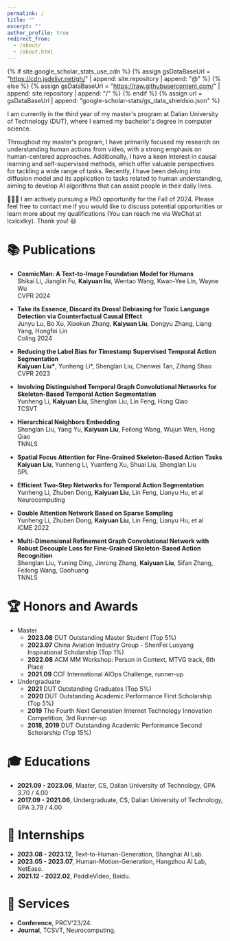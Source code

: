 ```yaml
---
permalink: /
title: ""
excerpt: ""
author_profile: true
redirect_from: 
  - /about/
  - /about.html
---
```


{% if site.google_scholar_stats_use_cdn %}
{% assign gsDataBaseUrl = "https://cdn.jsdelivr.net/gh/" | append: site.repository | append: "@" %}
{% else %}
{% assign gsDataBaseUrl = "https://raw.githubusercontent.com/" | append: site.repository | append: "/" %}
{% endif %}
{% assign url = gsDataBaseUrl | append: "google-scholar-stats/gs_data_shieldsio.json" %}

<span class='anchor' id='about-me'></span>

I am currently in the third year of my master's program at Dalian University of Technology (DUT), where I earned my bachelor's degree in computer science.

Throughout my master's program, I have primarily focused my research on understanding human actions from video, with a strong emphasis on human-centered approaches. Additionally, I have a keen interest in causal learning and self-supervised methods, which offer valuable perspectives for tackling a wide range of tasks. Recently, I have been delving into diffusion model and its application to tasks related to human understanding, aiming to develop AI algorithms that can assist people in their daily lives.

📢📢📢 I am actively pursuing a PhD opportunity for the Fall of 2024. Please feel free to contact me if you would like to discuss potential opportunities or learn more about my qualifications (You can reach me via WeChat at lcxlcxlky). Thank you! 😃


<!-- # 🔥 News
- *2022.02*: &nbsp;🎉🎉 Lorem ipsum dolor sit amet, consectetur adipiscing elit. Vivamus ornare aliquet ipsum, ac tempus justo dapibus sit amet. 
- *2022.02*: &nbsp;🎉🎉 Lorem ipsum dolor sit amet, consectetur adipiscing elit. Vivamus ornare aliquet ipsum, ac tempus justo dapibus sit amet.  -->

# 📚 Publications

<!--
<div class='paper-box'><div class='paper-box-image'><div><div class="badge"></div><img src='images/paper_spl.png' alt="sym" width="100%"></div></div>
<div class='paper-box-text' markdown="1">

[Spatial Focus Attention for Fine-Grained Skeleton-Based Action Tasks](https://ieeexplore.ieee.org/document/9860042)

**Kaiyuan Liu**, Yunheng Li, Yuanfeng Xu, Shuai Liu, Shenglan Liu

**IEEE SPL** [[**Paper**]](https://ieeexplore.ieee.org/document/9860042) <strong><span class='show_paper_citations' data='DhtAFkwAAAAJ:ALROH1vI_8AC'></span></strong>

Previous methods fail to focus on the local grouped joint dependence of the human body, which is crucial for distinguishing various actions in fine-grained tasks. To address this issue, we propose a novel spatial focus attention mechanism that enhances multiple complementary grouped joint dependencies for fine-grained tasks through tree structural attention maps. 
<!-- - The extensive experimental results highlight the benefits of spatial focus attention, which outperforms state-of-the-art methods significantly on fine-grained skeleton-based action recognition (FSD-10) and segmentation benchmarks (MCFS-22). Besides, our proposed spatial focus attention also achieves outstanding performance on the NTU-60 dataset. 

</div>
</div>



<div class='paper-box'><div class='paper-box-image'><div><div class="badge"></div><img src='images/paper_cvpr.png' alt="sym" width="100%"></div></div>
<div class='paper-box-text' markdown="1">

[Reducing the Label Bias for Timestamp Supervised Temporal Action Segmentation](https://openaccess.thecvf.com/content/CVPR2023/papers/Liu_Reducing_the_Label_Bias_for_Timestamp_Supervised_Temporal_Action_Segmentation_CVPR_2023_paper.pdf)

**Kaiyuan Liu**, **Yunheng Li**, Shenglan Liu, Chenwei Tan, Zihang Shao

**CVPR 2023** [[**Paper**]](https://openaccess.thecvf.com/content/CVPR2023/papers/Liu_Reducing_the_Label_Bias_for_Timestamp_Supervised_Temporal_Action_Segmentation_CVPR_2023_paper.pdf) <strong><span class='show_paper_citations' data='DhtAFkwAAAAJ:ALROH1vI_8AC'></span></strong> [[**Slides**]](https://cvpr.thecvf.com/media/cvpr-2023/Slides/21372.pdf) <strong><span class='show_paper_citations' data='DhtAFkwAAAAJ:ALROH1vI_8AC'></span></strong> [[**Poster**]](https://cvpr.thecvf.com/virtual/2023/poster/21372) <strong><span class='show_paper_citations' data='DhtAFkwAAAAJ:ALROH1vI_8AC'></span></strong>


We discuss label bias in the timestamp-supervised temporal action segmentation (TSTAS) task and propose a novel Debiasing-TSTAS framework to reduce both focus and representation bias. The proposed D-TSTAS not only outperforms state-of-the-art TSTAS approaches but also achieves competitive results compared with fully supervised approaches on three benchmark datasets.
<!-- - Our masked timestamp predictions approach is the first attempt to alleviate the dependencies on timestamps, promoting the model to capture contextual information. Coupling MTP and Naive as a general solution is used to initialize the model in the TSTAS. -->
<!-- - Compared to sparsely annotated timestamps, our center-oriented timestamp expansion approach progressively expands pseudo-timestamp groups to contain semantic-rich motion representations of action segments. -->
<!-- - The proposed D-TSTAS not only outperforms state-of-the-art TSTAS approaches but also achieves competitive results compared with fully supervised approaches on three benchmark datasets. 


</div>
</div> -->


- **CosmicMan: A Text-to-Image Foundation Model for Humans** \
  Shikai Li, Jianglin Fu, **Kaiyuan liu**, Wentao Wang, Kwan-Yee Lin, Wayne Wu \
  CVPR 2024   

- **Take its Essence, Discard its Dross! Debiasing for Toxic Language Detection via Counterfactual Causal Effect** \
  Junyu Lu, Bo Xu, Xiaokun Zhang, **Kaiyuan Liu**, Dongyu Zhang, Liang Yang, Hongfei Lin \
  Coling 2024

- **Reducing the Label Bias for Timestamp Supervised Temporal Action Segmentation** \
  **Kaiyuan Liu\***, Yunheng Li\*, Shenglan Liu, Chenwei Tan, Zihang Shao \
  CVPR 2023 

- **Involving Distinguished Temporal Graph Convolutional Networks for Skeleton-Based Temporal Action Segmentation** \
  Yunheng Li, **Kaiyuan Liu**, Shenglan Liu, Lin Feng, Hong Qiao \
  TCSVT 


- **Hierarchical Neighbors Embedding** \
  Shenglan Liu, Yang Yu, **Kaiyuan Liu**, Feilong Wang, Wujun Wen, Hong Qiao \
  TNNLS 

- **Spatial Focus Attention for Fine-Grained Skeleton-Based Action Tasks** \
  **Kaiyuan Liu**, Yunheng Li, Yuanfeng Xu, Shuai Liu, Shenglan Liu \
  SPL 


- **Efficient Two-Step Networks for Temporal Action Segmentation** \
  Yunheng Li, Zhuben Dong, **Kaiyuan Liu**, Lin Feng, Lianyu Hu, et al \
  Neurocomputing 

- **Double Attention Network Based on Sparse Sampling** \
  Yunheng Li, Zhuben Dong, **Kaiyuan Liu**, Lin Feng, Lianyu Hu, et al \
  ICME 2022 


- **Multi-Dimensional Refinement Graph Convolutional Network with Robust Decouple Loss for Fine-Grained Skeleton-Based Action Recognition** \
  Shenglan Liu, Yuning Ding, Jinrong Zhang, **Kaiyuan Liu**, Sifan Zhang, Feilong Wang, Gaohuang \
  TNNLS



# 🏆 Honors and Awards
- Master
  - **2023.08** DUT Outstanding Master Student (Top 5%)
  - **2023.07** China Aviation Industry Group - ShenFei Luoyang Inspirational Scholarship (Top 1%)
  - **2022.08** ACM MM Workshop: Person in Context, MTVG track, 6th Place
  - **2021.09** CCF International AIOps Challenge, runner-up 
- Undergraduate
  - **2021** DUT Outstanding Graduates (Top 5%)
  - **2020** DUT Outstanding Academic Performance First Scholarship (Top 5%)
  - **2019** The Fourth Next Generation Internet Technology Innovation Competition, 3rd Runner-up
  - **2018, 2019** DUT Outstanding Academic Performance Second Scholarship (Top 15%)


# 🎓 Educations
- **2021.09 - 2023.06**, Master, CS, Dalian University of Technology, GPA 3.70 / 4.00
- **2017.09 - 2021.06**, Undergraduate, CS, Dalian University of Technology, GPA 3.79 / 4.00

<!-- # 💬 Invited Talks
- *2021.06*, Lorem ipsum dolor sit amet, consectetur adipiscing elit. Vivamus ornare aliquet ipsum, ac tempus justo dapibus sit amet. 
- *2021.03*, Lorem ipsum dolor sit amet, consectetur adipiscing elit. Vivamus ornare aliquet ipsum, ac tempus justo dapibus sit amet.  \| [\[video\]](https://github.com/) -->

# 💼 Internships
<!-- - **2023.06 - 2023.09 (now)**, Hangzhou AI Lab, NetEase. -->
<!-- - **2022.08 - 2022.10**, CCF GetLink Open Source Summer Camp, SenseTime. -->
- **2023.08 - 2023.12**, Text-to-Human-Generation, Shanghai AI Lab.
- **2023.05 - 2023.07**, Human-Motion-Generation, Hangzhou AI Lab, NetEase.
- **2021.12 - 2022.02**, PaddleVideo, Baidu.

# 👥 Services
<!-- - **2023.06 - 2023.09 (now)**, Hangzhou AI Lab, NetEase. -->
<!-- - **2022.08 - 2022.10**, CCF GetLink Open Source Summer Camp, SenseTime. -->
- **Conference**, PRCV'23/24.
- **Journal**, TCSVT, Neurocomputing.
